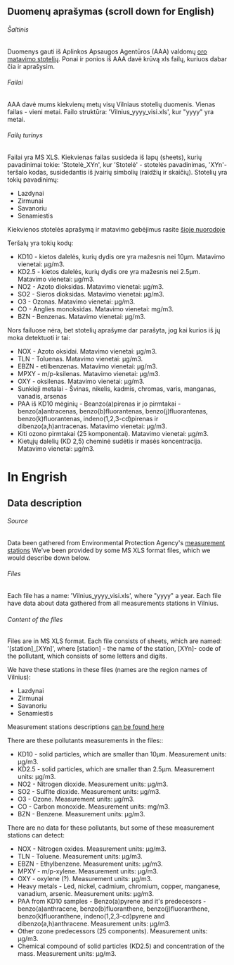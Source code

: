 ## Duomenų aprašymas (scroll down for English)
###### Šaltinis
Duomenys gauti iš Aplinkos Apsaugos Agentūros (AAA) valdomų [oro matavimo stotelių](http://oras.gamta.lt/cms/index?rubricId=dd47f5a6-0843-4c57-95e8-b6d01549f074).
Ponai ir ponios iš AAA davė krūvą xls failų, kuriuos dabar čia ir aprašysim.
###### Failai
AAA davė mums kiekvienų metų visų Vilniaus stotelių duomenis. Vienas failas - vieni metai. Failo struktūra: 'Vilnius_yyyy_visi.xls', kur "yyyy" yra metai.
###### Failų turinys
Failai yra MS XLS. Kiekvienas failas susideda iš lapų (sheets), kurių pavadinimai tokie: 'Stotelė_XYn', kur 'Stotelė' - stotelės pavadinimas, 'XYn'- teršalo kodas, susidedantis iš įvairių simbolių (raidžių ir skaičių).
Stotelių yra tokių pavadinimų: 
* Lazdynai
* Zirmunai
* Savanoriu
* Senamiestis

Kiekvienos stotelės aprašymą ir matavimo gebėjimus rasite [šioje nuorodoje](http://oras.gamta.lt/cms/index?rubricId=dd47f5a6-0843-4c57-95e8-b6d01549f074)

Teršalų yra tokių kodų:
* KD10 - kietos dalelės, kurių dydis ore yra mažesnis nei 10µm. Matavimo vienetai: μg/m3.
* KD2.5 - kietos dalelės, kurių dydis ore yra mažesnis nei 2.5µm. Matavimo vienetai: μg/m3.
* NO2 - Azoto dioksidas. Matavimo vienetai: μg/m3.
* SO2 - Sieros dioksidas. Matavimo vienetai: μg/m3.
* O3 - Ozonas. Matavimo vienetai: μg/m3.
* CO - Anglies monoksidas. Matavimo vienetai: mg/m3.
* BZN - Benzenas. Matavimo vienetai: μg/m3.

Nors failuose nėra, bet stotelių aprašyme dar parašyta, jog kai kurios iš jų moka detektuoti ir tai:
* NOX - Azoto oksidai. Matavimo vienetai: μg/m3.
* TLN - Toluenas. Matavimo vienetai: μg/m3.
* EBZN - etilbenzenas. Matavimo vienetai: μg/m3.
* MPXY - m/p-ksilenas. Matavimo vienetai: μg/m3.
* OXY - oksilenas. Matavimo vienetai: μg/m3.
* Sunkieji metalai - Švinas, nikelis, kadmis, chromas, varis, manganas, vanadis, arsenas
* PAA iš KD10 mėginių - Beanzo(a)pirenas ir jo pirmtakai - benzo(a)antracenas, benzo(b)fluorantenas, benzo(j)fluorantenas, benzo(k)fluorantenas, indeno(1,2,3-cd)pirenas ir dibenzo(a,h)antracenas. Matavimo vienetai: μg/m3.
* Kiti ozono pirmtakai (25 komponentai). Matavimo vienetai: μg/m3.
* Kietųjų dalelių (KD 2,5) cheminė sudėtis ir masės koncentracija. Matavimo vienetai: μg/m3.

# In Engrish
## Data description
###### Source

Data been gathered from Environmental Protection Agency's [measurement stations](http://oras.gamta.lt/cms/index?rubricId=dd47f5a6-0843-4c57-95e8-b6d01549f074)
We've been provided by some MS XLS format files, which we would describe down below.

###### Files

Each file has a name: 'Vilnius_yyyy_visi.xls', where "yyyy" a year. Each file have data about data gathered from all measurements stations in Vilnius.

###### Content of the files
Files are in MS XLS format. Each file consists of sheets, which are named: '[station]_[XYn]', where [station] - the name of the station, [XYn]- code of the pollutant, which consists of some letters and digits.

We have these stations in these files (names are the region names of Vilnius): 
* Lazdynai
* Zirmunai
* Savanoriu
* Senamiestis

Measurement stations descriptions [can be found here](http://oras.gamta.lt/cms/index?rubricId=dd47f5a6-0843-4c57-95e8-b6d01549f074)

There are these pollutants measurements in the files::
* KD10 - solid particles, which are smaller than 10µm. Measurement units: μg/m3.
* KD2.5 - solid particles, which are smaller than 2.5µm. Measurement units: μg/m3.
* NO2 - Nitrogen dioxide. Measurement units: μg/m3.
* SO2 - Sulfite dioxide. Measurement units: μg/m3.
* O3 - Ozone. Measurement units: μg/m3.
* CO - Carbon monoxide. Measurement units: mg/m3.
* BZN - Benzene. Measurement units: μg/m3.

There are no data for these pollutants, but some of these measurement stations can detect:
* NOX - Nitrogen oxides. Measurement units: μg/m3.
* TLN - Toluene. Measurement units: μg/m3.
* EBZN - Ethylbenzene. Measurement units: μg/m3.
* MPXY - m/p-xylene. Measurement units: μg/m3.
* OXY - oxylene (?). Measurement units: μg/m3.
* Heavy metals - Led, nickel, cadmium, chromium, copper, manganese, vanadium, arsenic. Measurement units: μg/m3.
* PAA from KD10 samples - Benzo(a)pyrene and it's predecesors - benzo(a)anthracene, benzo(b)fluoranthene, benzo(j)fluoranthene, benzo(k)fluoranthene, indeno(1,2,3-cd)pyrene and dibenzo(a,h)anthracene. Measurement units: μg/m3.
* Other ozone predecessors (25 components). Measurement units: μg/m3.
* Chemical compound of solid particles (KD2.5) and concentration of the mass. Measurement units: μg/m3.
